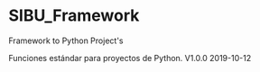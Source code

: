# SIBU_Framework
Framework to Python Project's

Funciones estándar para proyectos de Python.
V1.0.0 2019-10-12
